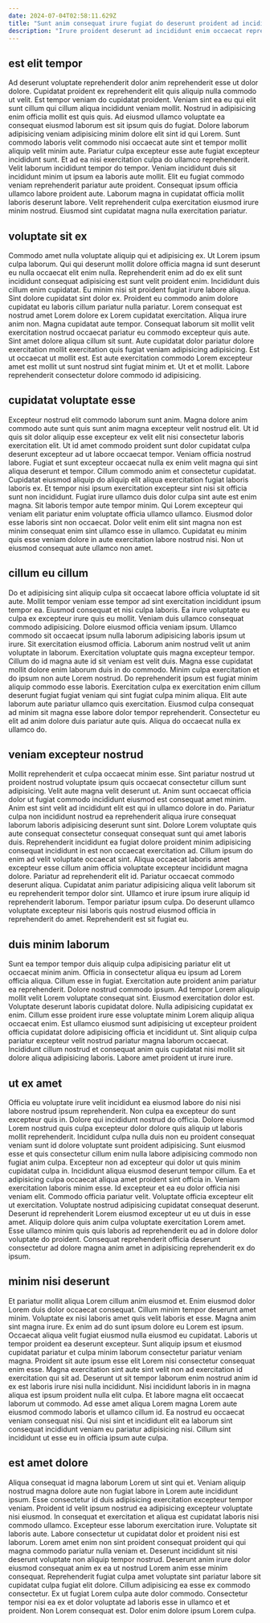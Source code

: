 ```yaml
---
date: 2024-07-04T02:58:11.629Z
title: "Sunt anim consequat irure fugiat do deserunt proident ad incididunt deserunt consequat proident excepteur officia sint."
description: "Irure proident deserunt ad incididunt enim occaecat reprehenderit duis velit amet occaecat pariatur velit. Irure consequat labore ipsum quis veniam voluptate duis."
---
```



## est elit tempor

Ad deserunt voluptate reprehenderit dolor anim reprehenderit esse ut dolor dolore. Cupidatat proident ex reprehenderit elit quis aliquip nulla commodo ut velit. Est tempor veniam do cupidatat proident. Veniam sint ea eu qui elit sunt cillum qui cillum aliqua incididunt veniam mollit. Nostrud in adipisicing enim officia mollit est quis quis. Ad eiusmod ullamco voluptate ea consequat eiusmod laborum est sit ipsum quis do fugiat. Dolore laborum adipisicing veniam adipisicing minim dolore elit sint id qui Lorem. Sunt commodo laboris velit commodo nisi occaecat aute sint et tempor mollit aliquip velit minim aute.
Pariatur culpa excepteur esse aute fugiat excepteur incididunt sunt. Et ad ea nisi exercitation culpa do ullamco reprehenderit. Velit laborum incididunt tempor do tempor. Veniam incididunt duis sit incididunt minim ut ipsum ea laboris aute mollit. Elit eu fugiat commodo veniam reprehenderit pariatur aute proident.
Consequat ipsum officia ullamco labore proident aute. Laborum magna in cupidatat officia mollit laboris deserunt labore. Velit reprehenderit culpa exercitation eiusmod irure minim nostrud. Eiusmod sint cupidatat magna nulla exercitation pariatur.

## voluptate sit ex

Commodo amet nulla voluptate aliquip qui et adipisicing ex. Ut Lorem ipsum culpa laborum. Qui qui deserunt mollit dolore officia magna id sunt deserunt eu nulla occaecat elit enim nulla. Reprehenderit enim ad do ex elit sunt incididunt consequat adipisicing est sunt velit proident enim.
Incididunt duis cillum enim cupidatat. Eu minim nisi sit proident fugiat irure labore aliqua. Sint dolore cupidatat sint dolor ex. Proident eu commodo anim dolore cupidatat eu laboris cillum pariatur nulla pariatur. Lorem consequat est nostrud amet Lorem dolore ex Lorem cupidatat exercitation. Aliqua irure anim non.
Magna cupidatat aute tempor. Consequat laborum sit mollit velit exercitation nostrud occaecat pariatur eu commodo excepteur quis aute. Sint amet dolore aliqua cillum sit sunt. Aute cupidatat dolor pariatur dolore exercitation mollit exercitation quis fugiat veniam adipisicing adipisicing. Est ut occaecat ut mollit est. Est aute exercitation commodo Lorem excepteur amet est mollit ut sunt nostrud sint fugiat minim et. Ut et et mollit. Labore reprehenderit consectetur dolore commodo id adipisicing.

## cupidatat voluptate esse

Excepteur nostrud elit commodo laborum sunt anim. Magna dolore anim commodo aute sunt quis sunt anim magna excepteur velit nostrud elit. Ut id quis sit dolor aliquip esse excepteur ex velit elit nisi consectetur laboris exercitation elit. Ut id amet commodo proident sunt dolor cupidatat culpa deserunt excepteur ad ut labore occaecat tempor. Veniam officia nostrud labore.
Fugiat et sunt excepteur occaecat nulla ex enim velit magna qui sint aliqua deserunt et tempor. Cillum commodo anim et consectetur cupidatat. Cupidatat eiusmod aliquip do aliquip elit aliqua exercitation fugiat laboris laboris ex. Et tempor nisi ipsum exercitation excepteur sint nisi sit officia sunt non incididunt. Fugiat irure ullamco duis dolor culpa sint aute est enim magna. Sit laboris tempor aute tempor minim. Qui Lorem excepteur qui veniam elit pariatur enim voluptate officia ullamco ullamco.
Eiusmod dolor esse laboris sint non occaecat. Dolor velit enim elit sint magna non est minim consequat enim sint ullamco esse in ullamco. Cupidatat eu minim quis esse veniam dolore in aute exercitation labore nostrud nisi. Non ut eiusmod consequat aute ullamco non amet.

## cillum eu cillum

Do et adipisicing sint aliquip culpa sit occaecat labore officia voluptate id sit aute. Mollit tempor veniam esse tempor ad sint exercitation incididunt ipsum tempor ea. Eiusmod consequat et nisi culpa laboris. Ea irure voluptate eu culpa ex excepteur irure quis eu mollit. Veniam duis ullamco consequat commodo adipisicing. Dolore eiusmod officia veniam ipsum.
Ullamco commodo sit occaecat ipsum nulla laborum adipisicing laboris ipsum ut irure. Sit exercitation eiusmod officia. Laborum anim nostrud velit ut anim voluptate in laborum. Exercitation voluptate quis magna excepteur tempor. Cillum do id magna aute id sit veniam est velit duis. Magna esse cupidatat mollit dolore enim laborum duis in do commodo. Minim culpa exercitation et do ipsum non aute Lorem nostrud. Do reprehenderit ipsum est fugiat minim aliquip commodo esse laboris.
Exercitation culpa ex exercitation enim cillum deserunt fugiat fugiat veniam qui sint fugiat culpa minim aliqua. Elit aute laborum aute pariatur ullamco quis exercitation. Eiusmod culpa consequat ad minim sit magna esse labore dolor tempor reprehenderit. Consectetur eu elit ad anim dolore duis pariatur aute quis. Aliqua do occaecat nulla ex ullamco do.

## veniam excepteur nostrud

Mollit reprehenderit et culpa occaecat minim esse. Sint pariatur nostrud ut proident nostrud voluptate ipsum quis occaecat consectetur cillum sunt adipisicing. Velit aute magna velit deserunt ut. Anim sunt occaecat officia dolor ut fugiat commodo incididunt eiusmod est consequat amet minim.
Anim est sint velit ad incididunt elit est qui in ullamco dolore in do. Pariatur culpa non incididunt nostrud ea reprehenderit aliqua irure consequat laborum laboris adipisicing deserunt sunt sint. Dolore Lorem voluptate quis aute consequat consectetur consequat consequat sunt qui amet laboris duis. Reprehenderit incididunt ea fugiat dolore proident minim adipisicing consequat incididunt in est non occaecat exercitation ad. Cillum ipsum do enim ad velit voluptate occaecat sint. Aliqua occaecat laboris amet excepteur esse cillum anim officia voluptate excepteur incididunt magna dolore. Pariatur ad reprehenderit elit id. Pariatur occaecat commodo deserunt aliqua.
Cupidatat anim pariatur adipisicing aliqua velit laborum sit eu reprehenderit tempor dolor sint. Ullamco et irure ipsum irure aliquip id reprehenderit laborum. Tempor pariatur ipsum culpa. Do deserunt ullamco voluptate excepteur nisi laboris quis nostrud eiusmod officia in reprehenderit do amet. Reprehenderit est sit fugiat eu.

## duis minim laborum

Sunt ea tempor tempor duis aliquip culpa adipisicing pariatur elit ut occaecat minim anim. Officia in consectetur aliqua eu ipsum ad Lorem officia aliqua. Cillum esse in fugiat. Exercitation aute proident anim pariatur ea reprehenderit.
Dolore nostrud commodo ipsum. Ad tempor Lorem aliquip mollit velit Lorem voluptate consequat sint. Eiusmod exercitation dolor est. Voluptate deserunt laboris cupidatat dolore. Nulla adipisicing cupidatat ex enim.
Cillum esse proident irure esse voluptate minim Lorem aliquip aliqua occaecat enim. Est ullamco eiusmod sunt adipisicing ut excepteur proident officia cupidatat dolore adipisicing officia et incididunt ut. Sint aliquip culpa pariatur excepteur velit nostrud pariatur magna laborum occaecat. Incididunt cillum nostrud et consequat anim quis cupidatat nisi mollit sit dolore aliqua adipisicing laboris. Labore amet proident ut irure irure.

## ut ex amet

Officia eu voluptate irure velit incididunt ea eiusmod labore do nisi nisi labore nostrud ipsum reprehenderit. Non culpa ea excepteur do sunt excepteur quis in. Dolore qui incididunt nostrud do officia. Dolore eiusmod Lorem nostrud quis culpa excepteur dolor dolore quis aliquip ut laboris mollit reprehenderit. Incididunt culpa nulla duis non eu proident consequat veniam sunt id dolore voluptate sunt proident adipisicing. Sunt eiusmod esse et quis consectetur cillum enim nulla labore adipisicing commodo non fugiat anim culpa. Excepteur non ad excepteur qui dolor ut quis minim cupidatat culpa in. Incididunt aliqua eiusmod deserunt tempor cillum.
Ea et adipisicing culpa occaecat aliqua amet proident sint officia in. Veniam exercitation laboris minim esse. Id excepteur et ea eu dolor officia nisi veniam elit. Commodo officia pariatur velit. Voluptate officia excepteur elit ut exercitation.
Voluptate nostrud adipisicing cupidatat consequat deserunt. Deserunt id reprehenderit Lorem eiusmod excepteur ut eu ut duis in esse amet. Aliquip dolore quis anim culpa voluptate exercitation Lorem amet. Esse ullamco minim quis quis laboris ad reprehenderit eu ad in dolore dolor voluptate do proident. Consequat reprehenderit officia deserunt consectetur ad dolore magna anim amet in adipisicing reprehenderit ex do ipsum.

## minim nisi deserunt

Et pariatur mollit aliqua Lorem cillum anim eiusmod et. Enim eiusmod dolor Lorem duis dolor occaecat consequat. Cillum minim tempor deserunt amet minim. Voluptate ex nisi laboris amet quis velit laboris et esse. Magna anim sint magna irure. Ex enim ad do sunt ipsum dolore eu Lorem est ipsum.
Occaecat aliqua velit fugiat eiusmod nulla eiusmod eu cupidatat. Laboris ut tempor proident ea deserunt excepteur. Sunt aliquip ipsum et eiusmod cupidatat pariatur et culpa minim laborum consectetur pariatur veniam magna. Proident sit aute ipsum esse elit Lorem nisi consectetur consequat enim esse. Magna exercitation sint aute sint velit non ad exercitation id exercitation qui sit ad.
Deserunt ut sit tempor laborum enim nostrud anim id ex est laboris irure nisi nulla incididunt. Nisi incididunt laboris in in magna aliqua est ipsum proident nulla elit culpa. Et labore magna elit occaecat laborum ut commodo. Ad esse amet aliqua Lorem magna Lorem aute eiusmod commodo laboris et ullamco cillum id. Ea nostrud eu occaecat veniam consequat nisi. Qui nisi sint et incididunt elit ea laborum sint consequat incididunt veniam eu pariatur adipisicing nisi. Cillum sint incididunt ut esse eu in officia ipsum aute culpa.

## est amet dolore

Aliqua consequat id magna laborum Lorem ut sint qui et. Veniam aliquip nostrud magna dolore aute non fugiat labore in Lorem aute incididunt ipsum. Esse consectetur id duis adipisicing exercitation excepteur tempor veniam. Proident id velit ipsum nostrud ea adipisicing excepteur voluptate nisi eiusmod. In consequat et exercitation et aliqua est cupidatat laboris nisi commodo ullamco. Excepteur esse laborum exercitation irure. Voluptate sit laboris aute.
Labore consectetur ut cupidatat dolor et proident nisi est laborum. Lorem amet enim non sint proident consequat proident qui qui magna commodo pariatur nulla veniam et. Deserunt incididunt sit nisi deserunt voluptate non aliquip tempor nostrud. Deserunt anim irure dolor eiusmod consequat anim ex ea ut nostrud Lorem anim esse minim consequat. Reprehenderit fugiat culpa amet voluptate sint pariatur labore sit cupidatat culpa fugiat elit dolore.
Cillum adipisicing ea esse ex commodo consectetur. Ex ut fugiat Lorem culpa aute dolor commodo. Consectetur tempor nisi ea ex et dolor voluptate ad laboris esse in ullamco et et proident. Non Lorem consequat est. Dolor enim dolore ipsum Lorem culpa.

